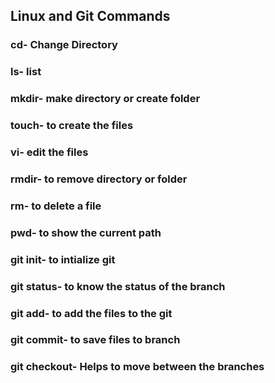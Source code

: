 ## Linux and Git Commands

### cd- Change Directory
### ls- list
### mkdir- make directory or create folder
### touch- to create the files
### vi- edit the files
### rmdir- to remove directory or folder
### rm- to delete a file
### pwd- to show the current path 
### git init- to intialize git
### git status- to know the status of the branch
### git add- to add the files to the git
### git commit- to save files to branch
### git checkout- Helps to move between the branches

